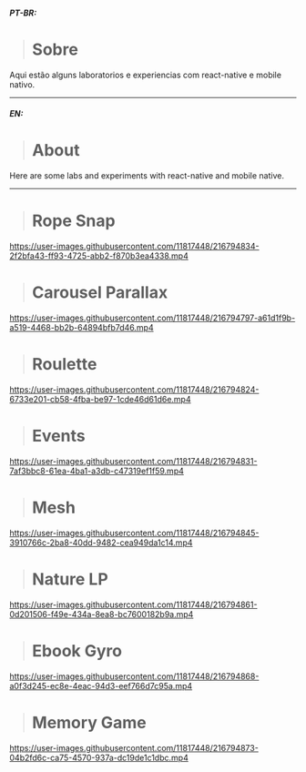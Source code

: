 


##### PT-BR:

> # Sobre

Aqui estão alguns laboratorios e experiencias com react-native e mobile nativo.

---

##### EN:
> # About

Here are some labs and experiments with react-native and mobile native.



---

> # Rope Snap

https://user-images.githubusercontent.com/11817448/216794834-2f2bfa43-ff93-4725-abb2-f870b3ea4338.mp4

> # Carousel Parallax

https://user-images.githubusercontent.com/11817448/216794797-a61d1f9b-a519-4468-bb2b-64894bfb7d46.mp4

> # Roulette

https://user-images.githubusercontent.com/11817448/216794824-6733e201-cb58-4fba-be97-1cde46d61d6e.mp4

> # Events

https://user-images.githubusercontent.com/11817448/216794831-7af3bbc8-61ea-4ba1-a3db-c47319ef1f59.mp4

> # Mesh

https://user-images.githubusercontent.com/11817448/216794845-3910766c-2ba8-40dd-9482-cea949da1c14.mp4

> # Nature LP

https://user-images.githubusercontent.com/11817448/216794861-0d201506-f49e-434a-8ea8-bc7600182b9a.mp4

> # Ebook Gyro

https://user-images.githubusercontent.com/11817448/216794868-a0f3d245-ec8e-4eac-94d3-eef766d7c95a.mp4

> # Memory Game

https://user-images.githubusercontent.com/11817448/216794873-04b2fd6c-ca75-4570-937a-dc19de1c1dbc.mp4














